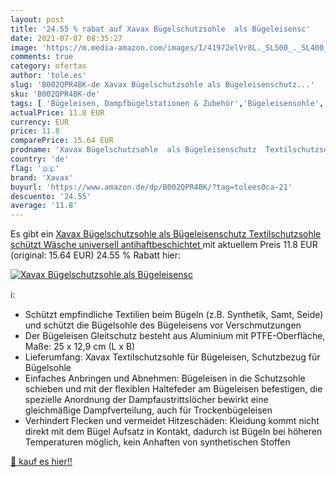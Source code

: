 ```yaml
---
layout: post
title: '24.55 % rabat auf Xavax Bügelschutzsohle  als Bügeleisensc'
date: 2021-07-07 08:35:27
image: 'https://m.media-amazon.com/images/I/41972elVr8L._SL500_._SL400_.jpg'
comments: true
category: ofertas
author: 'tole.es'
slug: 'B002QPR4BK-de Xavax Bügelschutzsohle als Bügeleisenschutz...'
sku: 'B002QPR4BK-de'
tags: [ 'Bügeleisen, Dampfbügelstationen & Zubehör','Bügeleisensohle','Bügelzubehör','Küche, Haushalt & Wohnen','Waschen & Bügeln','xavax', ]
actualPrice: 11.8 EUR
currency: EUR
price: 11.8
comparePrice: 15.64 EUR
prodname: 'Xavax Bügelschutzsohle  als Bügeleisenschutz  Textilschutzsohle schützt Wäsche  universell  antihaftbeschichtet '
country: 'de'
flag: '🇩🇪'
brand: 'Xavax'
buyurl: 'https://www.amazon.de/dp/B002QPR4BK/?tag=tolees0ca-21'
descuento: '24.55'
average: '11.8'
---
```


Es gibt ein [Xavax Bügelschutzsohle  als Bügeleisenschutz  Textilschutzsohle schützt Wäsche  universell  antihaftbeschichtet ](https://www.amazon.de/dp/B002QPR4BK/?tag=tolees0ca-21) mit aktuellem Preis 11.8 EUR (original: 15.64 EUR) 24.55 % Rabatt hier:

[![Xavax Bügelschutzsohle  als Bügeleisensc](https://m.media-amazon.com/images/I/41972elVr8L._SL500_._SL400_.jpg)](https://www.amazon.de/dp/B002QPR4BK/?tag=tolees0ca-21)

ℹ️:

- Schützt empfindliche Textilien beim Bügeln (z.B. Synthetik, Samt, Seide) und schützt die Bügelsohle des Bügeleisens vor Verschmutzungen
- Der Bügeleisen Gleitschutz besteht aus Aluminium mit PTFE-Oberfläche, Maße: 25 x 12,9 cm (L x B)
- Lieferumfang: Xavax Textilschutzsohle für Bügeleisen, Schutzbezug für Bügelsohle
- Einfaches Anbringen und Abnehmen: Bügeleisen in die Schutzsohle schieben und mit der flexiblen Haltefeder am Bügeleisen befestigen, die spezielle Anordnung der Dampfaustrittslöcher bewirkt eine gleichmäßige Dampfverteilung, auch für Trockenbügeleisen
- Verhindert Flecken und vermeidet Hitzeschäden: Kleidung kommt nicht direkt mit dem Bügel Aufsatz in Kontakt, dadurch ist Bügeln bei höheren Temperaturen möglich, kein Anhaften von synthetischen Stoffen

[🛒 kauf es hier!!](https://www.amazon.de/dp/B002QPR4BK/?tag=tolees0ca-21)
